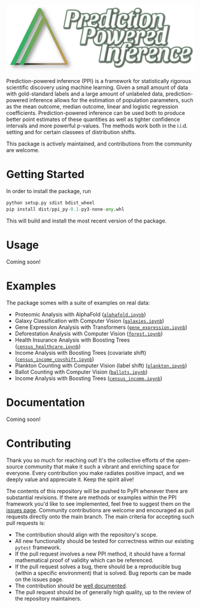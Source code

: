 ![ppi_py logo](./assets/ppi.svg)

Prediction-powered inference (PPI) is a framework for statistically rigorous scientific discovery using machine learning.
Given a small amount of data with gold-standard labels and a large amount of unlabeled data, prediction-powered inference allows for the estimation of population parameters, such as the mean outcome, median outcome, linear and logistic regression coefficients.
Prediction-powered inference can be used both to produce better point estimates of these quantities as well as tighter confidence intervals and more powerful p-values.
The methods work both in the i.i.d. setting and for certain classees of distribution shifts.

This package is actively maintained, and contributions from the community are welcome.

# Getting Started 
In order to install the package, run 
```python
python setup.py sdist bdist_wheel
pip install dist/ppi_py-0.1-py3-none-any.whl
```
This will build and install the most recent version of the package.

# Usage
Coming soon!

# Examples

The package somes with a suite of examples on real data:
- Proteomic Analysis with AlphaFold ([```alphafold.ipynb```](https://github.com/aangelopoulos/ppi_py/blob/main/examples/alphafold.ipynb))
- Galaxy Classification with Computer Vision ([```galaxies.ipynb```](https://github.com/aangelopoulos/ppi_py/blob/main/examples/galaxies.ipynb))
- Gene Expression Analysis with Transformers ([```gene_expression.ipynb```](https://github.com/aangelopoulos/ppi_py/blob/main/examples/gene_expression.ipynb))
- Deforestation Analysis with Computer Vision ([```forest.ipynb```](https://github.com/aangelopoulos/ppi_py/blob/main/examples/forest.ipynb))
- Health Insurance Analysis with Boosting Trees ([```census_healthcare.ipynb```](https://github.com/aangelopoulos/ppi_py/blob/main/examples/census_healthcare.ipynb))
- Income Analysis with Boosting Trees (covariate shift) ([```census_income_covshift.ipynb```](https://github.com/aangelopoulos/ppi_py/blob/main/examples/census_income_covshift.ipynb))
- Plankton Counting with Computer Vision (label shift) ([```plankton.ipynb```](https://github.com/aangelopoulos/ppi_py/blob/main/examples/plankton.ipynb))
- Ballot Counting with Computer Vision ([```ballots.ipynb```](https://github.com/aangelopoulos/ppi_py/blob/main/examples/ballots.ipynb))
- Income Analysis with Boosting Trees ([```census_income.ipynb```](https://github.com/aangelopoulos/ppi_py/blob/main/examples/census_income.ipynb))
 
# Documentation
Coming soon!

# Contributing
Thank you so much for reaching out! It's the collective efforts of the open-source community that make it such a vibrant and enriching space for everyone. Every contribution you make radiates positive impact, and we deeply value and appreciate it. Keep the spirit alive!

The contents of this repository will be pushed to PyPI whenever there are substantial revisions. If there are methods or examples within the PPI framework you'd like to see implemented, feel free to suggest them on the [issues page](https://github.com/aangelopoulos/ppi_py/issues). Community contributions are welcome and encouraged as pull requests directly onto the main branch. The main criteria for accepting such pull requests is:
- The contribution should align with the repository's scope.
- All new functionality should be tested for correctness within our existing ```pytest``` framework. 
- If the pull request involves a new PPI method, it should have a formal mathematical proof of validity which can be referenced.
- If the pull request solves a bug, there should be a reproducible bug (within a specific environment) that is solved. Bug reports can be made on the issues page.
- The contribution should be [well documented](https://cookbook.openai.com/what_makes_documentation_good).
- The pull request should be of generally high quality, up to the review of the repository maintainers. 
